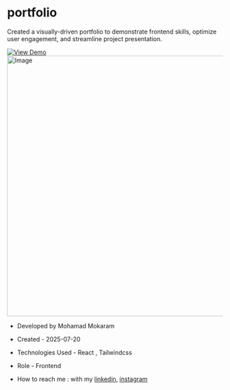 # portfolio

<p>Created a visually-driven portfolio to demonstrate frontend skills, optimize user engagement, and streamline project presentation.</p>

<a href="https://portfolio-seven-neon-41.vercel.app/" target="_blank" >
  <img src="https://img.shields.io/badge/demo-%20View%20Demo%20-blue.svg?style=for-the-badge&logo=github" alt="View Demo">
</a>

<img width="1288" height="608" alt="Image" src="https://github.com/user-attachments/assets/35080b3d-052a-4a4a-9bcf-1a0a125f640e" />

- Developed by Mohamad Mokaram

- Created - 2025-07-20

- Technologies Used - React , Tailwindcss

- Role - Frontend

- How to reach me : with my [linkedin](https://www.linkedin.com/in/mohamad-mokaram-05b873200/), [instagram](https://www.instagram.com/mokaram_frontdeveloper/)
